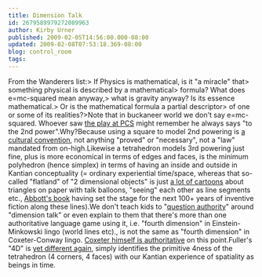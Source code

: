 ```yaml
---
title: Dimension Talk
id: 2679589979272089963
author: Kirby Urner
published: 2009-02-05T14:56:00.000-08:00
updated: 2009-02-08T07:53:18.369-08:00
blog: control_room
tags: 
---
```


From the Wanderers list:> If Physics is mathematical, is it "a miracle" that> something physical is described by a mathematical> formula? What does e=mc-squared mean anyway,> what is gravity anyway? Is its essence mathematical.> Or is the mathematical formula a partial descriptor> of one or some of its realities?>Note that in buckaneer world we don't say e=mc-squared.  Whoever saw [the play at PCS](http://mybizmo.blogspot.com/2008/10/opening-night.html) might remember he always says "to the 2nd power".Why?Because using a square to model 2nd powering is [a cultural convention](http://mybizmo.blogspot.com/2006/07/practicing-multiculturalism.html), not anything "proved" or "necessary", not a "law" mandated from on-high.Likewise a tetrahedron models 3rd powering just fine, plus is more economical in terms of edges and faces, is the minimum polyhedron (hence simplex) in terms of having an inside and outside in Kantian conceptuality (= ordinary experiential time/space, whereas that so-called "flatland" of "2 dimensional objects" is just [a lot of cartoons](http://worldgame.blogspot.com/2006/02/what-bleep-movie-review.html) about triangles on paper with talk balloons, "seeing" each other as line segments etc., [Abbott's book](http://www.gutenberg.org/etext/97) having set the stage for the next 100+ years of inventive fiction along these lines).We don't teach kids to "[question authority](http://controlroom.blogspot.com/2006/07/math-makeover-ad.html)" around "dimension talk" or even explain to them that there's more than one authoritative language game using it, i.e. "fourth dimension" in Einstein-Minkowski lingo (world lines etc)., is not the same as "fourth dimension" in Coxeter-Conway lingo.  [Coxeter himself is authoritative](http://controlroom.blogspot.com/2006/08/more-dimension-talk.html) on this point.Fuller's "4D" is [yet different again](http://www.grunch.net/synergetics/hypercross.html), simply identifies the primitive 4ness of the tetrahedron (4 corners, 4 faces) with our Kantian experience of spatiality as beings in time.